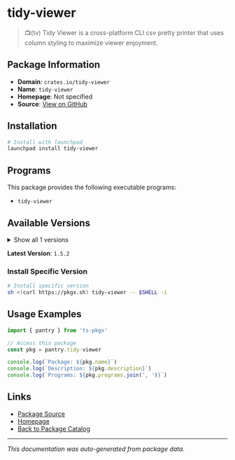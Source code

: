 # tidy-viewer

> 📺(tv) Tidy Viewer is a cross-platform CLI csv pretty printer that uses column styling to maximize viewer enjoyment.

## Package Information

- **Domain**: `crates.io/tidy-viewer`
- **Name**: `tidy-viewer`
- **Homepage**: Not specified
- **Source**: [View on GitHub](https://github.com/pkgxdev/pantry/tree/main/projects/crates.io/tidy-viewer/package.yml)

## Installation

```bash
# Install with launchpad
launchpad install tidy-viewer
```

## Programs

This package provides the following executable programs:

- `tidy-viewer`

## Available Versions

<details>
<summary>Show all 1 versions</summary>

- `1.5.2`

</details>

**Latest Version**: `1.5.2`

### Install Specific Version

```bash
# Install specific version
sh <(curl https://pkgx.sh) tidy-viewer -- $SHELL -i
```

## Usage Examples

```typescript
import { pantry } from 'ts-pkgx'

// Access this package
const pkg = pantry.tidy-viewer

console.log(`Package: ${pkg.name}`)
console.log(`Description: ${pkg.description}`)
console.log(`Programs: ${pkg.programs.join(', ')}`)
```

## Links

- [Package Source](https://github.com/pkgxdev/pantry/tree/main/projects/crates.io/tidy-viewer/package.yml)
- [Homepage](#)
- [Back to Package Catalog](../../../package-catalog.md)

---

*This documentation was auto-generated from package data.*
